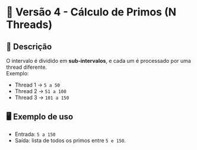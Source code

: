 # 📘 Versão 4 - Cálculo de Primos (N Threads)

## 📌 Descrição
O intervalo é dividido em **sub-intervalos**, e cada um é processado por uma thread diferente.  
Exemplo:
- Thread 1 → `5 a 50`
- Thread 2 → `51 a 100`
- Thread 3 → `101 a 150`

## 🖥️ Exemplo de uso
- Entrada: `5 a 150`
- Saída: lista de todos os primos entre `5 e 150`.
